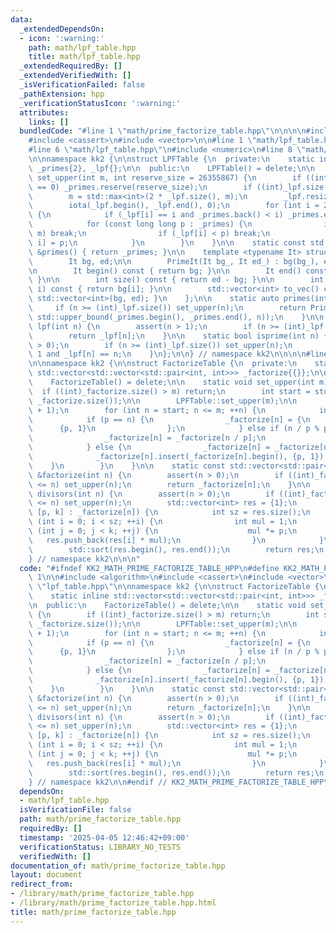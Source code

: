 ```yaml
---
data:
  _extendedDependsOn:
  - icon: ':warning:'
    path: math/lpf_table.hpp
    title: math/lpf_table.hpp
  _extendedRequiredBy: []
  _extendedVerifiedWith: []
  _isVerificationFailed: false
  _pathExtension: hpp
  _verificationStatusIcon: ':warning:'
  attributes:
    links: []
  bundledCode: "#line 1 \"math/prime_factorize_table.hpp\"\n\n\n\n#include <algorithm>\n\
    #include <cassert>\n#include <vector>\n\n#line 1 \"math/lpf_table.hpp\"\n\n\n\n\
    #line 6 \"math/lpf_table.hpp\"\n#include <numeric>\n#line 8 \"math/lpf_table.hpp\"\
    \n\nnamespace kk2 {\n\nstruct LPFTable {\n  private:\n    static inline std::vector<int>\
    \ _primes{2}, _lpf{};\n\n  public:\n    LPFTable() = delete;\n\n    static void\
    \ set_upper(int m, int reserve_size = 26355867) {\n        if ((int)_lpf.size()\
    \ == 0) _primes.reserve(reserve_size);\n        if ((int)_lpf.size() > m) return;\n\
    \        m = std::max<int>(2 * _lpf.size(), m);\n        _lpf.resize(m + 1);\n\
    \        iota(_lpf.begin(), _lpf.end(), 0);\n        for (int i = 2; i <= m; i++)\
    \ {\n            if (_lpf[i] == i and _primes.back() < i) _primes.emplace_back(i);\n\
    \            for (const long long p : _primes) {\n                if (p * i >\
    \ m) break;\n                if (_lpf[i] < p) break;\n                _lpf[p *\
    \ i] = p;\n            }\n        }\n    }\n\n    static const std::vector<int>\
    \ &primes() { return _primes; }\n\n    template <typename It> struct PrimeIt {\n\
    \        It bg, ed;\n\n        PrimeIt(It bg_, It ed_) : bg(bg_), ed(ed_) {}\n\
    \n        It begin() const { return bg; }\n\n        It end() const { return ed;\
    \ }\n\n        int size() const { return ed - bg; }\n\n        int operator[](int\
    \ i) const { return bg[i]; }\n\n        std::vector<int> to_vec() const { return\
    \ std::vector<int>(bg, ed); }\n    };\n\n    static auto primes(int n) {\n   \
    \     if (n >= (int)_lpf.size()) set_upper(n);\n        return PrimeIt(_primes.begin(),\
    \ std::upper_bound(_primes.begin(), _primes.end(), n));\n    }\n\n    static int\
    \ lpf(int n) {\n        assert(n > 1);\n        if (n >= (int)_lpf.size()) set_upper(n);\n\
    \        return _lpf[n];\n    }\n\n    static bool isprime(int n) {\n        assert(n\
    \ > 0);\n        if (n >= (int)_lpf.size()) set_upper(n);\n        return n !=\
    \ 1 and _lpf[n] == n;\n    }\n};\n\n} // namespace kk2\n\n\n\n#line 9 \"math/prime_factorize_table.hpp\"\
    \n\nnamespace kk2 {\n\nstruct FactorizeTable {\n  private:\n    static inline\
    \ std::vector<std::vector<std::pair<int, int>>> _factorize{{}};\n\n  public:\n\
    \    FactorizeTable() = delete;\n\n    static void set_upper(int m) {\n      \
    \  if ((int)_factorize.size() > m) return;\n        int start = std::max<int>(2,\
    \ _factorize.size());\n\n        LPFTable::set_upper(m);\n\n        _factorize.resize(m\
    \ + 1);\n        for (int n = start; n <= m; ++n) {\n            int p = LPFTable::lpf(n);\n\
    \            if (p == n) {\n                _factorize[n] = {\n              \
    \      {p, 1}\n                };\n            } else if (n / p % p == 0) {\n\
    \                _factorize[n] = _factorize[n / p];\n                _factorize[n][0].second++;\n\
    \            } else {\n                _factorize[n] = _factorize[n / p];\n  \
    \              _factorize[n].insert(_factorize[n].begin(), {p, 1});\n        \
    \    }\n        }\n    }\n\n    static const std::vector<std::pair<int, int>>\
    \ &factorize(int n) {\n        assert(n > 0);\n        if ((int)_factorize.size()\
    \ <= n) set_upper(n);\n        return _factorize[n];\n    }\n\n    static std::vector<int>\
    \ divisors(int n) {\n        assert(n > 0);\n        if ((int)_factorize.size()\
    \ <= n) set_upper(n);\n        std::vector<int> res = {1};\n        for (auto\
    \ [p, k] : _factorize[n]) {\n            int sz = res.size();\n            for\
    \ (int i = 0; i < sz; ++i) {\n                int mul = 1;\n                for\
    \ (int j = 0; j < k; ++j) {\n                    mul *= p;\n                 \
    \   res.push_back(res[i] * mul);\n                }\n            }\n        }\n\
    \        std::sort(res.begin(), res.end());\n        return res;\n    }\n};\n\n\
    } // namespace kk2\n\n\n"
  code: "#ifndef KK2_MATH_PRIME_FACTORIZE_TABLE_HPP\n#define KK2_MATH_PRIME_FACTORIZE_TABLE_HPP\
    \ 1\n\n#include <algorithm>\n#include <cassert>\n#include <vector>\n\n#include\
    \ \"lpf_table.hpp\"\n\nnamespace kk2 {\n\nstruct FactorizeTable {\n  private:\n\
    \    static inline std::vector<std::vector<std::pair<int, int>>> _factorize{{}};\n\
    \n  public:\n    FactorizeTable() = delete;\n\n    static void set_upper(int m)\
    \ {\n        if ((int)_factorize.size() > m) return;\n        int start = std::max<int>(2,\
    \ _factorize.size());\n\n        LPFTable::set_upper(m);\n\n        _factorize.resize(m\
    \ + 1);\n        for (int n = start; n <= m; ++n) {\n            int p = LPFTable::lpf(n);\n\
    \            if (p == n) {\n                _factorize[n] = {\n              \
    \      {p, 1}\n                };\n            } else if (n / p % p == 0) {\n\
    \                _factorize[n] = _factorize[n / p];\n                _factorize[n][0].second++;\n\
    \            } else {\n                _factorize[n] = _factorize[n / p];\n  \
    \              _factorize[n].insert(_factorize[n].begin(), {p, 1});\n        \
    \    }\n        }\n    }\n\n    static const std::vector<std::pair<int, int>>\
    \ &factorize(int n) {\n        assert(n > 0);\n        if ((int)_factorize.size()\
    \ <= n) set_upper(n);\n        return _factorize[n];\n    }\n\n    static std::vector<int>\
    \ divisors(int n) {\n        assert(n > 0);\n        if ((int)_factorize.size()\
    \ <= n) set_upper(n);\n        std::vector<int> res = {1};\n        for (auto\
    \ [p, k] : _factorize[n]) {\n            int sz = res.size();\n            for\
    \ (int i = 0; i < sz; ++i) {\n                int mul = 1;\n                for\
    \ (int j = 0; j < k; ++j) {\n                    mul *= p;\n                 \
    \   res.push_back(res[i] * mul);\n                }\n            }\n        }\n\
    \        std::sort(res.begin(), res.end());\n        return res;\n    }\n};\n\n\
    } // namespace kk2\n\n#endif // KK2_MATH_PRIME_FACTORIZE_TABLE_HPP\n"
  dependsOn:
  - math/lpf_table.hpp
  isVerificationFile: false
  path: math/prime_factorize_table.hpp
  requiredBy: []
  timestamp: '2025-04-05 12:46:42+09:00'
  verificationStatus: LIBRARY_NO_TESTS
  verifiedWith: []
documentation_of: math/prime_factorize_table.hpp
layout: document
redirect_from:
- /library/math/prime_factorize_table.hpp
- /library/math/prime_factorize_table.hpp.html
title: math/prime_factorize_table.hpp
---
```

